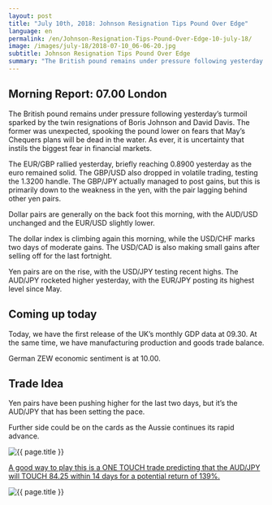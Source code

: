 ```yaml
---
layout: post
title: "July 10th, 2018: Johnson Resignation Tips Pound Over Edge"
language: en
permalink: /en/Johnson-Resignation-Tips-Pound-Over-Edge-10-july-18/
image: /images/july-18/2018-07-10_06-06-20.jpg
subtitle: Johnson Resignation Tips Pound Over Edge
summary: "The British pound remains under pressure following yesterday’s turmoil sparked by the twin resignations of Boris Johnson and David Davis. The former was unexpected, spooking the pound lower on fears that May’s Chequers plans will be dead in the water"
---
```

## Morning Report: 07.00 London

The British pound remains under pressure following yesterday’s turmoil sparked by the twin resignations of Boris Johnson and David Davis. The former was unexpected, spooking the pound lower on fears that May’s Chequers plans will be dead in the water. As ever, it is uncertainty that instils the biggest fear in financial markets. 

The EUR/GBP rallied yesterday, briefly reaching 0.8900 yesterday as the euro remained solid. The GBP/USD also dropped in volatile trading, testing the 1.3200 handle. The GBP/JPY actually managed to post gains, but this is primarily down to the weakness in the yen, with the pair lagging behind other yen pairs. 

Dollar pairs are generally on the back foot this morning, with the AUD/USD unchanged and the EUR/USD slightly lower. 

The dollar index is climbing again this morning, while the USD/CHF marks two days of moderate gains. The USD/CAD is also making small gains after selling off for the last fortnight. 

Yen pairs are on the rise, with the USD/JPY testing recent highs. The AUD/JPY rocketed higher yesterday, with the EUR/JPY posting its highest level since May. 

## Coming up today

Today, we have the first release of the UK’s monthly GDP data at 09.30. At the same time, we have manufacturing production and goods trade balance. 

German ZEW economic sentiment is at 10.00.  

## Trade Idea

Yen pairs have been pushing higher for the last two days, but it’s the AUD/JPY that has been setting the pace. 

Further side could be on the cards as the Aussie continues its rapid advance.

<img class="post-image" src="{{ site.url }}/images/july-18/2018-07-10_06-06-20.jpg" alt="{{ page.title }}" title="{{ page.title }}">

<a href="%LINK%%?currency=GBP&market=forex&underlying=frxAUDJPY&formname=touchnotouch&duration_units=d&duration_amount=14&expiry_type=duration&amount=10&amount_type=stake&barrier=84.25" target="_blank">A good way to play this is a ONE TOUCH trade predicting that the AUD/JPY will TOUCH 84.25 within 14 days for a potential return of 139%.</a>

<img class="post-image" src="{{ site.url }}/images/july-18/2018-07-10_06-05-43.jpg" alt="{{ page.title }}" title="{{ page.title }}">
